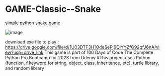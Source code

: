 # GAME-Classic--Snake
simple python snake game

![image](https://github.com/ikhsanmasu/GAME-Classic--Snake/assets/76894210/202991ba-5f88-4f6e-848f-3d88b845c5ca)


download exe file to play : https://drive.google.com/file/d/1U03DTF3H1OdeSePj6QiYYZfG92qfJ6nA/view?usp=drive_link This game is part of 100 Days of Code The Complete Python Pro Bootcamp for 2023 from Udemy #This project uses Python (function, f keyword for string, object, class, inheritance, etc), turtle library, and random library
